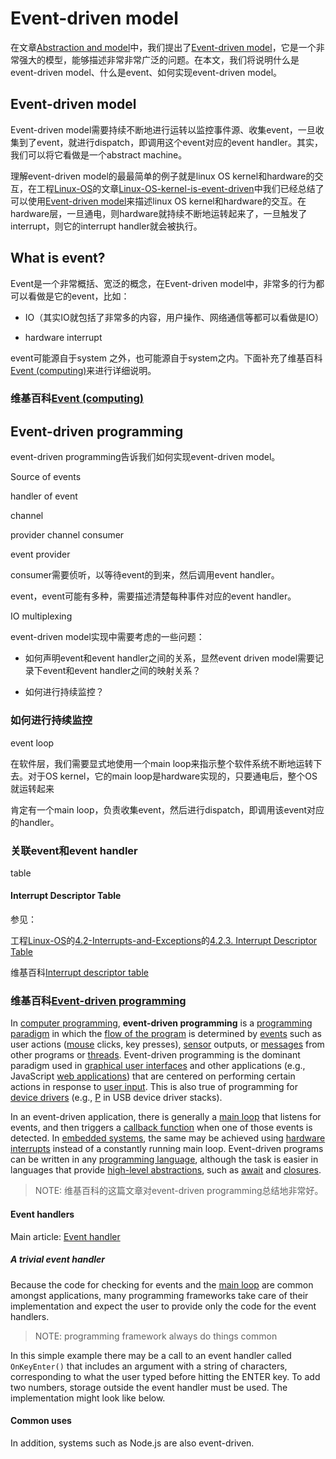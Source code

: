 # Event-driven model

在文章[Abstraction and model](https://dengking.github.io/Post/Abstraction/Abstraction-and-model)中，我们提出了[Event-driven model](https://dengking.github.io/Post/Abstraction/Abstraction-and-model/#event-driven-model)，它是一个非常强大的模型，能够描述非常非常广泛的问题。在本文，我们将说明什么是event-driven model、什么是event、如何实现event-driven model。

## Event-driven model

Event-driven model需要持续不断地进行运转以监控事件源、收集event，一旦收集到了event，就进行dispatch，即调用这个event对应的event handler。其实，我们可以将它看做是一个abstract machine。

理解event-driven model的最最简单的例子就是linux OS kernel和hardware的交互，在工程[Linux-OS](https://dengking.github.io/Linux-OS)的文章[Linux-OS-kernel-is-event-driven](https://dengking.github.io/Linux-OS/Kernel/Guide/Linux-OS's-interaction-with-the-hardware/Linux-OS-kernel-is-event-driven/)中我们已经总结了可以使用[Event-driven model](https://dengking.github.io/Post/Abstraction/Abstraction-and-model/#event-driven-model)来描述linux OS kernel和hardware的交互。在hardware层，一旦通电，则hardware就持续不断地运转起来了，一旦触发了interrupt，则它的interrupt handler就会被执行。







## What is event?

Event是一个非常概括、宽泛的概念，在Event-driven model中，非常多的行为都可以看做是它的event，比如：

- IO（其实IO就包括了非常多的内容，用户操作、网络通信等都可以看做是IO）

- hardware interrupt

event可能源自于system 之外，也可能源自于system之内。下面补充了维基百科[Event (computing)](https://en.wikipedia.org/wiki/Event_(computing))来进行详细说明。

### 维基百科[Event (computing)](https://en.wikipedia.org/wiki/Event_(computing))









## Event-driven programming

event-driven programming告诉我们如何实现event-driven model。



Source of events

handler of event

channel



provider channel consumer

event provider

consumer需要侦听，以等待event的到来，然后调用event handler。



event，event可能有多种，需要描述清楚每种事件对应的event handler。

IO multiplexing 



event-driven model实现中需要考虑的一些问题：

- 如何声明event和event handler之间的关系，显然event driven model需要记录下event和event handler之间的映射关系？

- 如何进行持续监控？

### 如何进行持续监控

event loop



在软件层，我们需要显式地使用一个main loop来指示整个软件系统不断地运转下去。对于OS kernel，它的main loop是hardware实现的，只要通电后，整个OS就运转起来

肯定有一个main loop，负责收集event，然后进行dispatch，即调用该event对应的handler。







### 关联event和event handler

table

####  Interrupt Descriptor Table

参见：

工程[Linux-OS](https://dengking.github.io/Linux-OS)的[4.2-Interrupts-and-Exceptions](https://dengking.github.io/Linux-OS/Kernel/Book-Understanding-the-Linux-Kernel/Chapter-4-Interrupts-and-Exceptions/4.2-Interrupts-and-Exceptions/)的[4.2.3. Interrupt Descriptor Table](https://dengking.github.io/Linux-OS/Kernel/Book-Understanding-the-Linux-Kernel/Chapter-4-Interrupts-and-Exceptions/4.2-Interrupts-and-Exceptions/#423-interrupt-descriptor-table)

维基百科[Interrupt descriptor table](https://en.wikipedia.org/wiki/Interrupt_descriptor_table)



### 维基百科[Event-driven programming](https://en.wikipedia.org/wiki/Event-driven_programming)

In [computer programming](https://en.wikipedia.org/wiki/Computer_programming), **event-driven programming** is a [programming paradigm](https://en.wikipedia.org/wiki/Programming_paradigm) in which the [flow of the program](https://en.wikipedia.org/wiki/Control_flow) is determined by [events](https://en.wikipedia.org/wiki/Event_(computing)) such as user actions ([mouse](https://en.wikipedia.org/wiki/Computer_mouse) clicks, key presses), [sensor](https://en.wikipedia.org/wiki/Sensor) outputs, or [messages](https://en.wikipedia.org/wiki/Message_passing) from other programs or [threads](https://en.wikipedia.org/wiki/Thread_(computer_science)). Event-driven programming is the dominant paradigm used in [graphical user interfaces](https://en.wikipedia.org/wiki/Graphical_user_interface) and other applications (e.g., JavaScript [web applications](https://en.wikipedia.org/wiki/Web_application)) that are centered on performing certain actions in response to [user input](https://en.wikipedia.org/wiki/Input/output). This is also true of programming for [device drivers](https://en.wikipedia.org/wiki/Device_driver) (e.g., [P](https://en.wikipedia.org/wiki/P_(programming_language)) in USB device driver stacks).

In an event-driven application, there is generally a [main loop](https://en.wikipedia.org/wiki/Event_loop) that listens for events, and then triggers a [callback function](https://en.wikipedia.org/wiki/Callback_(computer_programming)) when one of those events is detected. In [embedded systems](https://en.wikipedia.org/wiki/Embedded_system), the same may be achieved using [hardware interrupts](https://en.wikipedia.org/wiki/Hardware_interrupt) instead of a constantly running main loop. Event-driven programs can be written in any [programming language](https://en.wikipedia.org/wiki/Programming_language), although the task is easier in languages that provide [high-level abstractions](https://en.wikipedia.org/wiki/Abstraction_(computer_science)), such as [await](https://en.wikipedia.org/wiki/Async/await) and [closures](https://en.wikipedia.org/wiki/Closure_(computer_programming)).

> NOTE: 维基百科的这篇文章对event-driven programming总结地非常好。

#### Event handlers

Main article: [Event handler](https://en.wikipedia.org/wiki/Event_handler)

##### A trivial event handler

Because the code for checking for events and the [main loop](https://en.wikipedia.org/wiki/Main_loop) are common amongst applications, many programming frameworks take care of their implementation and expect the user to provide only the code for the event handlers. 

> NOTE: programming framework always do things common

In this simple example there may be a call to an event handler called `OnKeyEnter()` that includes an argument with a string of characters, corresponding to what the user typed before hitting the ENTER key. To add two numbers, storage outside the event handler must be used. The implementation might look like below.

#### Common uses

In addition, systems such as Node.js are also event-driven.
